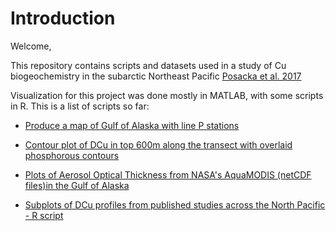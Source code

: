 # Introduction

Welcome,

This repository contains scripts and datasets used in a study of Cu biogeochemistry in the subarctic Northeast Pacific [Posacka et al. 2017]()

Visualization for this project was done mostly in MATLAB, with some scripts in R. This is a list of scripts so far:

* [Produce a map of Gulf of Alaska with line P stations](https://github.com/AnnaMagdalena/DCu_LineP-Subarctic-Pacific/blob/master/Fig1_LineP-map/LineP_map_script_matlab)

* [Contour plot of DCu in top 600m along the transect with overlaid phosphorous contours](https://github.com/AnnaMagdalena/DCu_LineP-Subarctic-Pacific/blob/master/Fig10_Countour-plot-DCu-LineP/Zonal_section-DCu-contour-plot)

* [Plots of Aerosol Optical Thickness from NASA's AquaMODIS (netCDF files)in the Gulf of Alaska](https://github.com/AnnaMagdalena/DCu_LineP-Subarctic-Pacific/blob/master/Fig12_Aerosols-Gulf-of-Alaska/NetCDF_NASA-Aerosols-matlab-script)

* [Subplots of DCu profiles from published studies across the North Pacific - R script](https://github.com/AnnaMagdalena/DCu_LineP-Subarctic-Pacific/tree/master/Fig5_Cu-studies-in-NPacific-profiles)




